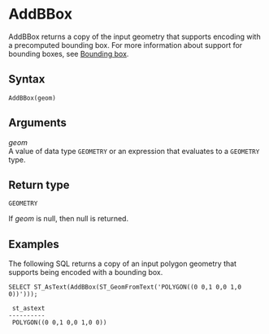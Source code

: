 # AddBBox<a name="AddBBox-function"></a>

AddBBox returns a copy of the input geometry that supports encoding with a precomputed bounding box\. For more information about support for bounding boxes, see [Bounding box](spatial-terminology.md#spatial-terminology-bounding-box)\.

## Syntax<a name="AddBBox-function-syntax"></a>

```
AddBBox(geom)
```

## Arguments<a name="AddBBox-function-arguments"></a>

 *geom*   
A value of data type `GEOMETRY` or an expression that evaluates to a `GEOMETRY` type\.

## Return type<a name="AddBBox-function-return"></a>

`GEOMETRY`

If *geom* is null, then null is returned\.

## Examples<a name="AddBBox-function-examples"></a>

The following SQL returns a copy of an input polygon geometry that supports being encoded with a bounding box\. 

```
SELECT ST_AsText(AddBBox(ST_GeomFromText('POLYGON((0 0,1 0,0 1,0 0))')));
```

```
 st_astext
----------
 POLYGON((0 0,1 0,0 1,0 0))
```